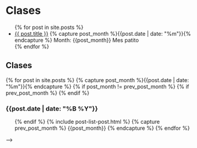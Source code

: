 # Clases

<ul>
  {% for post in site.posts %}
    <li>
      <a href="{{ post.url }}">{{ post.title }}</a> 
      {% capture post_month %}{{post.date | date: "%m"}}{% endcapture %}
      Month: {{post_month}} Mes patito
    </li>
  {% endfor %}
</ul>

<!-->
<div id="posts">
  <h2>Clases</h2>
  {% for post in site.posts %}
    {% capture post_month %}{{post.date | date: "%m"}}{% endcapture %}
    {% if post_month != prev_post_month %}
        {% if prev_post_month %}
          </ol>
        {% endif %}
        <h3>{{post.date | date: "%B %Y"}}</h3>
        <ol class="posts-list">
    {% endif %}
  	{% include post-list-post.html %}
    {% capture prev_post_month %}
      {{post_month}}
    {% endcapture %}
  {% endfor %}
</div>
-->